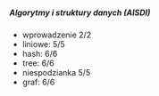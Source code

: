 ##### Algorytmy i struktury danych (AISDI)
* wprowadzenie 2/2
* liniowe: 5/5
* hash: 6/6
* tree: 6/6
* niespodzianka 5/5
* graf: 6/6